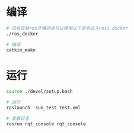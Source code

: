 

# 编译
```bash
# 没有安装ros环境的话可以使用以下命令进入ros1 docker
./ros_docker

# 编译
catkin_make
```


# 运行
```bash
source ./devel/setup.bash

# 运行
roslaunch  sun_test test.xml

# 查看日志
rosrun rqt_console rqt_console
```